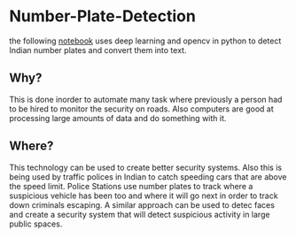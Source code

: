 # Number-Plate-Detection

the following [notebook](https://colab.research.google.com/drive/1fh6fEAa5jyBRKHa2A-r0rnwy3piXhIZS?usp=sharing) uses deep learning and opencv in python to detect Indian number plates and convert them into text.

## Why?
This is done inorder to automate many task where previously a person had to be hired to monitor the security on roads. Also computers are good at processing large amounts of data and do something with it.

## Where?
This technology can be used to create better security systems.
Also this is being used by traffic polices in Indian to catch speeding cars that are above the speed limit.
Police Stations use number plates to track where a suspicious vehicle has been too and where it will go next in order to track down criminals escaping.
A similar approach can be used to detec faces and create a security system that will detect suspicious activity in large public spaces.

